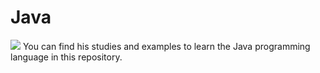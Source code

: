 # Java 
<img src="https://logos-download.com/wp-content/uploads/2016/10/Java_logo_icon.png"/>
 You can find his studies and examples to learn the Java programming language in this repository.
